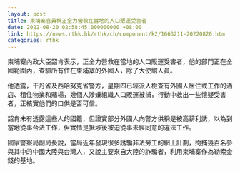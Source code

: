 ```yaml
---
layout: post
title: 柬埔寨官員稱正全力營救在當地的人口販運受害者
date: 2022-08-20 02:58:45.000000000 +08:00
link: https://news.rthk.hk/rthk/ch/component/k2/1663211-20220820.htm
categories: rthk
---
```


柬埔寨內政大臣韶肯表示，正全力營救在當地的人口販運受害者，他的部門正在全國範圍內，查驗所有住在柬埔寨的外國人，除了大使館人員。

他透露，干丹省及西哈努克省警方，星期四已經派人檢查有外國人居住或工作的酒店、租住物業和賭場，幾個人涉嫌組織人口販運被捕，行動中救出一些懷疑受害者，正核實他們的口供是否可信。

韶肯未有透露這些人的國籍，但證實部分外國人向警方供稱是被高薪利誘，以為到當地從事合法工作，但實情是抵埗後被迫從事未經同意的違法工作。

國家警察局副局長說，當局近年發現很多誘騙非法勞工的網上計劃，拘捕幾百名參與其中的中國大陸與台灣人，又說主要來自大陸的詐騙者，利用柬埔寨作為勒索金錢的基地。
